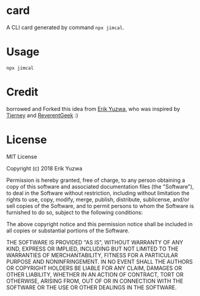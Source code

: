 # card
A CLI card generated by command `npx jimcal`.

# Usage
`npx jimcal`

# Credit

borrowed and Forked this idea from [Erik Yuzwa](https://github.com/erikyuzwa/erikyuzwa-card), who was inspired by [Tierney](https://github.com/bnb/bitandbang) and [ReverentGeek](https://github.com/reverentgeek/reverentgeek-card) :)

# License

MIT License

Copyright (c) 2018 Erik Yuzwa

Permission is hereby granted, free of charge, to any person obtaining a copy
of this software and associated documentation files (the "Software"), to deal
in the Software without restriction, including without limitation the rights
to use, copy, modify, merge, publish, distribute, sublicense, and/or sell
copies of the Software, and to permit persons to whom the Software is
furnished to do so, subject to the following conditions:

The above copyright notice and this permission notice shall be included in all
copies or substantial portions of the Software.

THE SOFTWARE IS PROVIDED "AS IS", WITHOUT WARRANTY OF ANY KIND, EXPRESS OR
IMPLIED, INCLUDING BUT NOT LIMITED TO THE WARRANTIES OF MERCHANTABILITY,
FITNESS FOR A PARTICULAR PURPOSE AND NONINFRINGEMENT. IN NO EVENT SHALL THE
AUTHORS OR COPYRIGHT HOLDERS BE LIABLE FOR ANY CLAIM, DAMAGES OR OTHER
LIABILITY, WHETHER IN AN ACTION OF CONTRACT, TORT OR OTHERWISE, ARISING FROM,
OUT OF OR IN CONNECTION WITH THE SOFTWARE OR THE USE OR OTHER DEALINGS IN THE
SOFTWARE.
